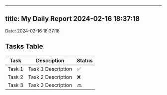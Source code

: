 
---
title: My Daily Report 2024-02-16 18:37:18
---

Date: 2024-02-16 18:37:18

## Tasks Table

| Task | Description | Status |
|------|-------------|--------|
| Task 1 | Task 1 Description | ✅ |
| Task 2 | Task 2 Description | ❌ |
| Task 3 | Task 3 Description | 🔜 |
